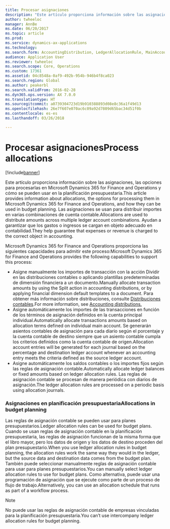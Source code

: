 ```yaml
---
title: Procesar asignaciones
description: "Este artículo proporciona información sobre las asignaciones, las opciones para procesarlas en Microsoft Dynamics 365 for Finance and Operations y cómo se pueden usar en la planificación presupuestaria. Las asignaciones se usan para distribuir importes en varias combinaciones de cuenta contable. Ayudan a garantizar que los gastos o ingresos se cargan en objeto adecuado en contabilidad."
author: twheeloc
manager: AnnBe
ms.date: 06/20/2017
ms.topic: article
ms.prod: 
ms.service: dynamics-ax-applications
ms.technology: 
ms.search.form: AccountingDistribution, LedgerAllocationRule, MainAccount
audience: Application User
ms.reviewer: twheeloc
ms.search.scope: Core, Operations
ms.custom: 17361
ms.assetid: 04c8548a-0af9-492b-954b-946b4f8ca023
ms.search.region: Global
ms.author: peakerbl
ms.search.validFrom: 2016-02-28
ms.dyn365.ops.version: AX 7.0.0
ms.translationtype: HT
ms.sourcegitcommit: a0739304723d19b910388893d08e8c36a1f49d13
ms.openlocfilehash: 26e7f607e070ac6c09a92d7809d65bac34d51f0b
ms.contentlocale: es-es
ms.lasthandoff: 03/26/2018

---
```


# <a name="process-allocations"></a><span data-ttu-id="e3d7e-105">Procesar asignaciones</span><span class="sxs-lookup"><span data-stu-id="e3d7e-105">Process allocations</span></span>

[!include[banner](../includes/banner.md)]


<span data-ttu-id="e3d7e-106">Este artículo proporciona información sobre las asignaciones, las opciones para procesarlas en Microsoft Dynamics 365 for Finance and Operations y cómo se pueden usar en la planificación presupuestaria.</span><span class="sxs-lookup"><span data-stu-id="e3d7e-106">This article provides information about allocations, the options for processing them in Microsoft Dynamics 365 for Finance and Operations, and how they can be used in budget planning.</span></span> <span data-ttu-id="e3d7e-107">Las asignaciones se usan para distribuir importes en varias combinaciones de cuenta contable.</span><span class="sxs-lookup"><span data-stu-id="e3d7e-107">Allocations are used to distribute amounts across multiple ledger account combinations.</span></span> <span data-ttu-id="e3d7e-108">Ayudan a garantizar que los gastos o ingresos se cargan en objeto adecuado en contabilidad.</span><span class="sxs-lookup"><span data-stu-id="e3d7e-108">They help guarantee that expenses or revenue is charged to the correct object in accounting.</span></span>

<span data-ttu-id="e3d7e-109">Microsoft Dynamics 365 for Finance and Operations proporciona las siguientes capacidades para admitir este proceso:</span><span class="sxs-lookup"><span data-stu-id="e3d7e-109">Microsoft Dynamics 365 for Finance and Operations provides the following capabilities to support this process:</span></span>

-   <span data-ttu-id="e3d7e-110">Asigne manualmente los importes de transacción con la acción Dividir en las distribuciones contables o aplicando plantillas predeterminadas de dimensión financiera a un documento.</span><span class="sxs-lookup"><span data-stu-id="e3d7e-110">Manually allocate transaction amounts by using the Split action in accounting distributions, or by applying financial dimension default templates to a document.</span></span> <span data-ttu-id="e3d7e-111">Para obtener más información sobre distribuciones, consulte [Distribuciones contables](../accounts-payable/accounting-distributions.md).</span><span class="sxs-lookup"><span data-stu-id="e3d7e-111">For more information, see [Accounting distributions.](../accounts-payable/accounting-distributions.md)</span></span>
-   <span data-ttu-id="e3d7e-112">Asigne automáticamente los importes de las transacciones en función de los términos de asignación definidos en la cuenta principal individual.</span><span class="sxs-lookup"><span data-stu-id="e3d7e-112">Automatically allocate transactions amounts based on allocation terms defined on individual main account.</span></span> <span data-ttu-id="e3d7e-113">Se generarán asientos contables de asignación para cada diario según el porcentaje y la cuenta contable de destino siempre que un asiento contable cumpla los criterios definidos como la cuenta contable de origen.</span><span class="sxs-lookup"><span data-stu-id="e3d7e-113">Allocation account entries will be generated for each journal based on the percentage and destination ledger account whenever an accounting entry meets the criteria defined as the source ledger account.</span></span>
-   <span data-ttu-id="e3d7e-114">Asigne automáticamente los saldos contables o los importes fijos según las reglas de asignación contable.</span><span class="sxs-lookup"><span data-stu-id="e3d7e-114">Automatically allocate ledger balances or fixed amounts based on ledger allocation rules.</span></span> <span data-ttu-id="e3d7e-115">Las reglas de asignación contable se procesan de manera periódica con diarios de asignación.</span><span class="sxs-lookup"><span data-stu-id="e3d7e-115">The ledger allocation rules are processed on a periodic basis using allocation journals.</span></span> 

###  <a name="allocations-in-budget-planning"></a><span data-ttu-id="e3d7e-116">Asignaciones en planificación presupuestaria</span><span class="sxs-lookup"><span data-stu-id="e3d7e-116">Allocations in budget planning</span></span>

<span data-ttu-id="e3d7e-117">Las reglas de asignación contable se pueden usar para planes presupuestarios.</span><span class="sxs-lookup"><span data-stu-id="e3d7e-117">Ledger allocation rules can be used for budget plans.</span></span> <span data-ttu-id="e3d7e-118">Cuando se usan reglas de asignación contable en la planificación presupuestaria, las reglas de asignación funcionan de la misma forma que el libro mayor, pero los datos de origen y los datos de destino proceden del plan presupuestario.</span><span class="sxs-lookup"><span data-stu-id="e3d7e-118">When you use ledger allocation rules in budget planning, the allocation rules work the same way they would in the ledger, but the source data and destination data comes from the budget plan.</span></span> <span data-ttu-id="e3d7e-119">También puede seleccionar manualmente reglas de asignación contable para usar para planes presupuestarios.</span><span class="sxs-lookup"><span data-stu-id="e3d7e-119">You can manually select ledger allocation rules to use for budget plans.</span></span> <span data-ttu-id="e3d7e-120">Como alternativa, puede usar una programación de asignación que se ejecute como parte de un proceso de flujo de trabajo.</span><span class="sxs-lookup"><span data-stu-id="e3d7e-120">Alternatively, you can use an allocation schedule that runs as part of a workflow process.</span></span>

> [!NOTE]
> <span data-ttu-id="e3d7e-121">No puede usar las reglas de asignación contable de empresas vinculadas para la planificación presupuestaria.</span><span class="sxs-lookup"><span data-stu-id="e3d7e-121">You can’t use intercompany ledger allocation rules for budget planning.</span></span>






